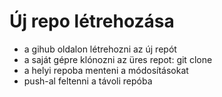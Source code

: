 # Új repo létrehozása

- a gihub oldalon létrehozni az új repót
- a saját gépre klónozni az üres repot: git clone <url>
- a helyi repoba menteni a módosításokat
- push-al feltenni a távoli repóba